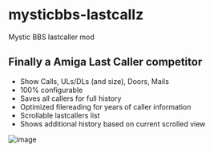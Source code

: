 # mysticbbs-lastcallz
Mystic BBS lastcaller mod

## Finally a Amiga Last Caller competitor

- Show Calls, ULs/DLs (and size), Doors, Mails
- 100% configurable
- Saves all callers for full history
- Optimized filereading for years of caller information
- Scrollable lastcallers list
- Shows additional history based on current scrolled view

![image](https://github.com/user-attachments/assets/f76f6c01-a28c-43df-a37e-669c200eb1f9)


